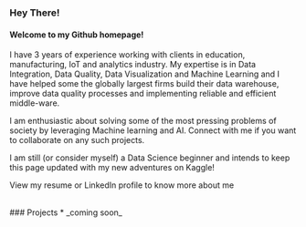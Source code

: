 
<br><br>


### Hey There!
#### Welcome to my Github homepage!
I have 3 years of experience working with clients in education, manufacturing, IoT and analytics industry. My expertise is in Data Integration, Data Quality, Data Visualization and Machine Learning and I have helped some the globally largest firms build their data warehouse, improve data quality processes and implementing reliable and efficient middle-ware.

I am enthusiastic about solving some of the most pressing problems of society by leveraging Machine learning and AI. Connect with me if you want to collaborate on any such projects.

I am still (or consider myself) a Data Science beginner and intends to keep this page updated with my new adventures on Kaggle!

View my resume or LinkedIn profile to know more about me

<br>
### Projects
*  _coming soon_
